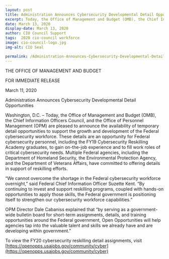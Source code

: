 ```yaml
---
layout: post
title: Administration Announces Cybersecurity Developmental Detail Opportunities
excerpt: Today, the Office of Management and Budget (OMB), the Chief Information Officers Council, and the Office of Personnel Management (OPM) are pleased to announce the availability of temporary detail opportunities to support the growth and development of the Federal cybersecurity workforce.
date: March 13, 2020
display-date: March 13, 2020
author: CIO Council Support
tags:  2020 cio-council workforce 
image: cio-council-logo.jpg
img-alt: CIO Seal

permalink: /Administration-Announces-Cybersecurity-Developmental-Detail-Opportunities/
---
```


THE OFFICE OF MANAGEMENT AND BUDGET

 

FOR IMMEDIATE RELEASE

March 11, 2020



 

Administration Announces Cybersecurity Developmental Detail Opportunities

Washington, D.C. – Today, the Office of Management and Budget (OMB), the Chief Information Officers Council, and the Office of Personnel Management (OPM) are pleased to announce the availability of temporary detail opportunities to support the growth and development of the Federal cybersecurity workforce. These details are an opportunity for Federal cybersecurity personnel, including the FY19 Cybersecurity Reskilling Academy graduates, to gain on-the-job experience and to fill work roles of critical cybersecurity needs. Multiple Federal agencies, including the Department of Homeland Security, the Environmental Protection Agency, and the Department of Veterans Affairs, have committed to offering details in support of reskilling efforts.

“We cannot overcome the shortage in the Federal cybersecurity workforce overnight,” said Federal Chief Information Officer Suzette Kent. “By continuing to invest and support reskilling programs, coupled with hands-on opportunities to apply those skills, the Federal government is positioning itself to strengthen our cybersecurity workforce capabilities.”

OPM Director Dale Cabaniss explained that “by serving as a government-wide bulletin board for short-term assignments, details, and training opportunities around the Federal government, Open Opportunities will help agencies tap into the valuable talent and skills we already have and are developing within government.”

To view the FY20 cybersecurity reskilling detail assignments, visit [https://openopps.usajobs.gov/community/cyber](https://openopps.usajobs.gov/community/cyber)
